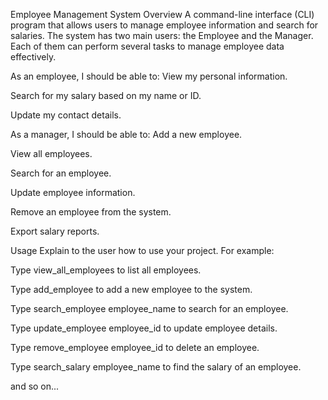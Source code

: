 Employee Management System
Overview
A command-line interface (CLI) program that allows users to manage employee information and search for salaries.
The system has two main users: the Employee and the Manager.
Each of them can perform several tasks to manage employee data effectively.

As an employee, I should be able to:
View my personal information.

Search for my salary based on my name or ID.

Update my contact details.

As a manager, I should be able to:
Add a new employee.

View all employees.

Search for an employee.

Update employee information.

Remove an employee from the system.

Export salary reports.

Usage
Explain to the user how to use your project. For example:

Type view_all_employees to list all employees.

Type add_employee to add a new employee to the system.

Type search_employee employee_name to search for an employee.

Type update_employee employee_id to update employee details.

Type remove_employee employee_id to delete an employee.

Type search_salary employee_name to find the salary of an employee.

and so on...
